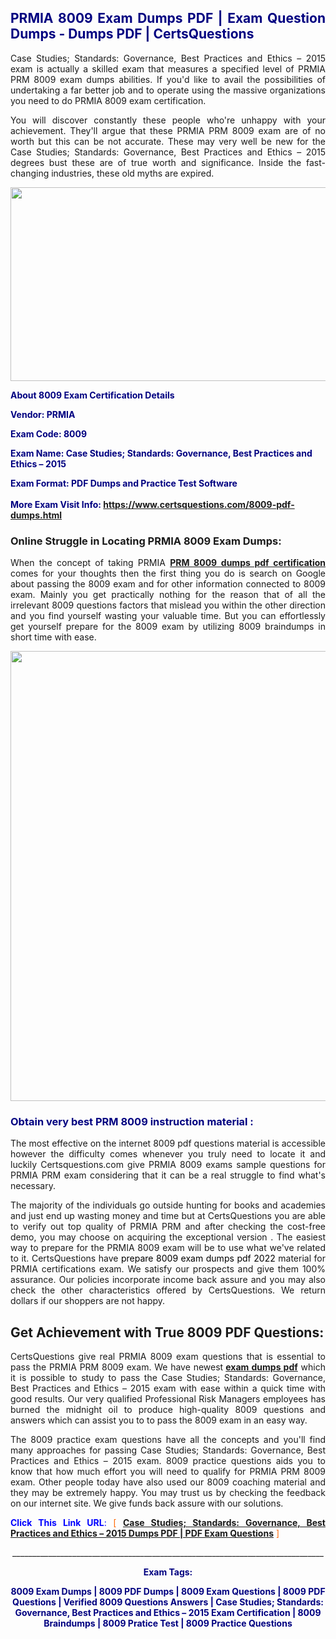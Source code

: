 <h2 style="text-align: justify;"><span style="color: #000080;">PRMIA 8009 Exam Dumps PDF | Exam Question Dumps - Dumps PDF | CertsQuestions</span></h2>
<p style="text-align: justify;">Case Studies; Standards: Governance, Best Practices and Ethics – 2015 exam is actually a skilled exam that measures a specified level of PRMIA PRM 8009 exam dumps abilities. If you'd like to avail the possibilities of undertaking a far better job and to operate using the massive organizations you need to do PRMIA 8009 exam certification.</p>
<p style="text-align: justify;">You will discover constantly these people who're unhappy with your achievement. They'll argue that these PRMIA PRM 8009 exam are of no worth but this can be not accurate. These may very well be new for the Case Studies; Standards: Governance, Best Practices and Ethics – 2015 degrees bust these are of true worth and significance. Inside the fast-changing industries, these old myths are expired.</p>
<p><img style="display: block; margin-left: auto; margin-right: auto;" src="https://i.imgur.com/eaP4ae9.png" width="840" height="310" /></p>
<p><span style="color: #000080;"><strong>About 8009 Exam Certification Details</strong></span></p>
<p><span style="color: #000080;"><strong>Vendor: PRMIA<br /></strong></span></p>
<p><span style="color: #000080;"><strong>Exam Code: 8009</strong></span></p>
<p><span style="color: #000080;"><strong>Exam Name: Case Studies; Standards: Governance, Best Practices and Ethics – 2015</strong></span></p>
<p><span style="color: #000080;"><strong>Exam Format: PDF Dumps and Practice Test Software<br /><br />More Exam Visit Info: <span style="color: #ff6600;"><a href="https://www.certsquestions.com/8009-pdf-dumps.html">https://www.certsquestions.com/8009-pdf-dumps.html</a></span></strong></span></p>
<h3>Online Struggle in Locating PRMIA 8009 Exam Dumps:</h3>
<p style="text-align: justify;">When the concept of taking PRMIA <a href="https://www.certsquestions.com/8009-pdf-dumps.html"><strong>PRM 8009 dumps pdf certification</strong></a> comes for your thoughts then the first thing you do is search on Google about passing the 8009 exam and for other information connected to 8009 exam. Mainly you get practically nothing for the reason that of all the irrelevant 8009 questions factors that mislead you within the other direction and you find yourself wasting your valuable time. But you can effortlessly get yourself prepare for the 8009 exam by utilizing 8009 braindumps in short time with ease.</p>
<p><a href="https://www.certsquestions.com/8009-pdf-dumps.html"><img style="display: block; margin-left: auto; margin-right: auto;" src="https://i.imgur.com/pxhoKQ2.png" width="720" /></a></p>
<h3><span style="color: #000080;">Obtain very best PRM 8009 instruction material :</span></h3>
<p style="text-align: justify;">The most effective on the internet 8009 pdf questions material is accessible however the difficulty comes whenever you truly need to locate it and luckily Certsquestions.com give PRMIA 8009 exams sample questions for PRMIA PRM exam considering that it can be a real struggle to find what's necessary.</p>
<p style="text-align: justify;">The majority of the individuals go outside hunting for books and academies and just end up wasting money and time but at CertsQuestions you are able to verify out top quality of PRMIA PRM and after checking the cost-free demo, you may choose on acquiring the exceptional version . The easiest way to prepare for the PRMIA 8009 exam will be to use what we've related to it. CertsQuestions have <span style="color: #000000;">prepare 8009 exam dumps pdf 2022</span> material for PRMIA certifications exam. We satisfy our prospects and give them 100% assurance. Our policies incorporate income back assure and you may also check the other characteristics offered by CertsQuestions. We return dollars if our shoppers are not happy.</p>
<h2>Get Achievement with True 8009 PDF Questions:</h2>
<p style="text-align: justify;">CertsQuestions give real PRMIA 8009 exam questions that is essential to pass the PRMIA PRM 8009 exam. We have newest<strong>&nbsp;<a href="https://www.certsquestions.com/">exam dumps pdf</a></strong>&nbsp;which it is possible to study to pass the Case Studies; Standards: Governance, Best Practices and Ethics – 2015 exam with ease within a quick time with good results. Our very qualified Professional Risk Managers employees has burned the midnight oil to produce high-quality 8009 questions and answers which can assist you to to pass the 8009 exam in an easy way.</p>
<p style="text-align: justify;">The 8009 practice exam questions have all the concepts and you'll find many approaches for passing Case Studies; Standards: Governance, Best Practices and Ethics – 2015 exam. 8009 practice questions aids you to know that how much effort you will need to qualify for PRMIA PRM 8009 exam. Other people today have also used our 8009 coaching material and they may be extremely happy. You may trust us by checking the feedback on our internet site. We give funds back assure with our solutions.</p>
<p style="text-align: justify;"><span style="color: #0000ff;"><strong>Click This Link URL</strong>:</span> <span style="color: #ff6600;">[ <strong><a href="https://www.certsquestions.com/professional-risk-managers-certification.html">Case Studies; Standards: Governance, Best Practices and Ethics – 2015 Dumps PDF | PDF Exam Questions</a></strong> ]</span></p>
<p style="text-align: center;">______________________________________________________________________________</p>
<p style="text-align: center;"><span style="color: #000080;"><strong>Exam Tags:</strong></span></p>
<p style="text-align: center;"><span style="color: #000080;"><strong>8009 Exam Dumps | 8009 PDF Dumps | 8009 Exam Questions | 8009 PDF Questions | Verified 8009 Questions Answers | Case Studies; Standards: Governance, Best Practices and Ethics – 2015 Exam Certification | 8009 Braindumps | 8009 Pratice Test | 8009 Practice Questions</strong></span></p>
